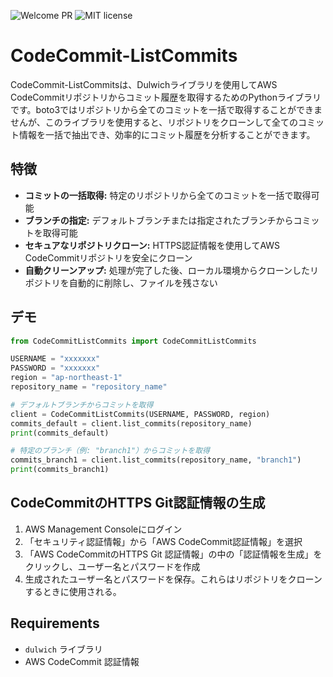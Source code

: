 ![Welcome PR](https://img.shields.io/badge/PRs-welcome-brightgreen.svg)
![MIT license](https://img.shields.io/github/license/hermgerm29/qdbg?color=blue)

# CodeCommit-ListCommits

CodeCommit-ListCommitsは、Dulwichライブラリを使用してAWS CodeCommitリポジトリからコミット履歴を取得するためのPythonライブラリです。boto3ではリポジトリから全てのコミットを一括で取得することができませんが、このライブラリを使用すると、リポジトリをクローンして全てのコミット情報を一括で抽出でき、効率的にコミット履歴を分析することができます。

## 特徴

- **コミットの一括取得:** 特定のリポジトリから全てのコミットを一括で取得可能
- **ブランチの指定:** デフォルトブランチまたは指定されたブランチからコミットを取得可能
- **セキュアなリポジトリクローン:** HTTPS認証情報を使用してAWS CodeCommitリポジトリを安全にクローン
- **自動クリーンアップ:** 処理が完了した後、ローカル環境からクローンしたリポジトリを自動的に削除し、ファイルを残さない

## デモ

```Python
from CodeCommitListCommits import CodeCommitListCommits

USERNAME = "xxxxxxx"
PASSWORD = "xxxxxxx"
region = "ap-northeast-1"
repository_name = "repository_name"

# デフォルトブランチからコミットを取得
client = CodeCommitListCommits(USERNAME, PASSWORD, region)
commits_default = client.list_commits(repository_name)
print(commits_default)

# 特定のブランチ（例: "branch1"）からコミットを取得
commits_branch1 = client.list_commits(repository_name, "branch1")
print(commits_branch1)
```

## CodeCommitのHTTPS Git認証情報の生成

1. AWS Management Consoleにログイン
1. 「セキュリティ認証情報」から「AWS CodeCommit認証情報」を選択
1. 「AWS CodeCommitのHTTPS Git 認証情報」の中の「認証情報を生成」をクリックし、ユーザー名とパスワードを作成
1. 生成されたユーザー名とパスワードを保存。これらはリポジトリをクローンするときに使用される。

## Requirements

- `dulwich` ライブラリ
- AWS CodeCommit 認証情報